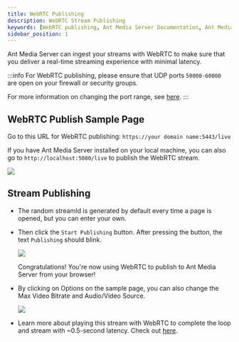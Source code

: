 ```yaml
---
title: WebRTC Publishing
description: WebRTC Stream Publishing
keywords: [WebRTC publishing, Ant Media Server Documentation, Ant Media Server Tutorials]
sidebar_position: 1
---
```


Ant Media Server can ingest your streams with WebRTC to make sure that you deliver a real-time streaming experience with minimal latency. 

:::info
For WebRTC publishing, please ensure that UDP ports
`50000-60000` are open on your firewall or security groups.

For more information on changing the port range, see [here](https://github.com/orgs/ant-media/discussions/4944).
:::


## WebRTC Publish Sample Page

Go to this URL for WebRTC publishing: ```https://your domain name:5443/live```

If you have Ant Media Server installed on your local machine, you can also go to ```http://localhost:5080/live``` to publish the WebRTC stream.

![](@site/static/img/publish-live-stream/WebRTC/WebRTC-publishing/WebRTC-page.png)

## Stream Publishing

- The random streamId is generated by default every time a page is opened, but you can enter your own. 
- Then click the ```Start Publishing``` button. After pressing the button, the text ```Publishing``` should blink.
  
  ![](@site/static/img/publish-live-stream/WebRTC/WebRTC-publishing/WebRTC-publish.png)

  Congratulations! You're now using WebRTC to publish to Ant Media Server from your browser!

- By clicking on Options on the sample page, you can also change the Max Video Bitrate and Audio/Video Source.

  ![](@site/static/img/publish-live-stream/WebRTC/WebRTC-publishing/WebRTC-options.png)

- Learn more about playing this stream with WebRTC to complete the loop and stream with ~0.5-second latency. Check out [here](https://antmedia.io/docs/guides/playing-live-stream/webrtc-playback/).
